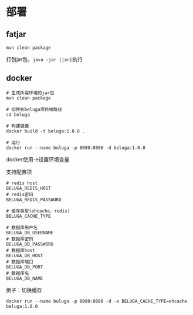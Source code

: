 # 部署

## fatjar

```shell
mvn clean package
```

打包jar包，`java -jar [jar]`执行

## docker

```
# 生成所需环境的jar包
mvn clean package

# 切换到beluga项目根路径
cd beluga

# 构建镜像
docker build -t beluga:1.0.0 .

# 运行
docker run --name buluga -p 8080:8080 -d beluga:1.0.0
```

docker使用-e设置环境变量

支持配置项
```shell
# redis host
BELUGA_REDIS_HOST
# redis密码
BELUGA_REDIS_PASSWORD

# 缓存类型(ehcache、redis)
BELUGA_CACHE_TYPE

# 数据库用户名
BELUGA_DB_USERNAME
# 数据库密码
BELUGA_DB_PASSWORD
# 数据库host
BELUGA_DB_HOST
# 数据库端口
BELUGA_DB_PORT
# 数据库名
BELUGA_DB_NAME
```

例子：切换缓存
```shell
docker run --name buluga -p 8080:8080 -d -e BELUGA_CACHE_TYPE=ehcache beluga:1.0.0
```